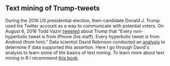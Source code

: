 ## Text mining of Trump-tweets

During the 2016 US presidential election, then-candidate Donald J. Trump used his Twitter account as a way to communicate with potential voters. On August 6, 2016 Todd Vaziri [tweeted](https://twitter.com/tvaziri/status/762005541388378112) about Trump that "Every non-hyperbolic tweet is from iPhone (his staff). Every hyperbolic tweet is from Android (from him)." Data scientist David Robinson conducted an [analysis](http://varianceexplained.org/r/trump-tweets/) to determine if data supported this assertion. Here I go through David's analysis to learn some of the basics of text mining. To learn more about text mining in R I recommend [this book](https://www.tidytextmining.com).
